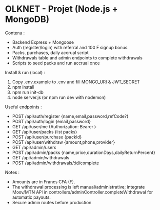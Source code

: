 OLKNET - Projet (Node.js + MongoDB)
==================================

Contenu :
- Backend Express + Mongoose
- Auth (register/login) with referral and 100 F signup bonus
- Packs, purchases, daily accrual script
- Withdrawals table and admin endpoints to complete withdrawals
- Scripts to seed packs and run accrual once

Install & run (local) :
1. Copy .env.example to .env and fill MONGO_URI & JWT_SECRET
2. npm install
3. npm run init-db
4. node server.js  (or npm run dev with nodemon)

Useful endpoints :
- POST /api/auth/register {name,email,password,refCode?}
- POST /api/auth/login {email,password}
- GET /api/user/me  (Authorization: Bearer <token>)
- GET /api/user/packs (list packs)
- POST /api/user/purchase {packId}
- POST /api/user/withdraw {amount,phone,provider}
- GET /api/admin/users
- POST /api/admin/packs {name,price,durationDays,dailyReturnPercent}
- GET /api/admin/withdrawals
- POST /api/admin/withdrawals/:id/complete

Notes :
- Amounts are in Francs CFA (F).
- The withdrawal processing is left manual/administrative; integrate Moov/MTN API in controllers/adminController.completeWithdrawal for automatic payouts.
- Secure admin routes before production.
